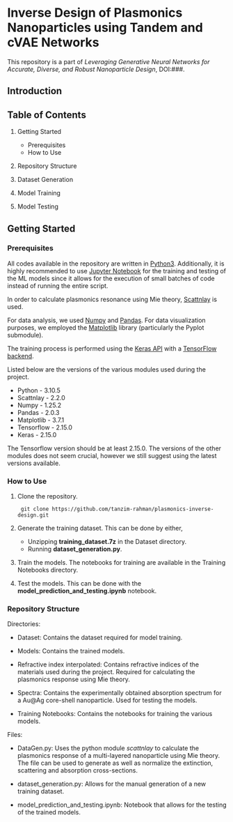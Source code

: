 # Inverse Design of Plasmonics Nanoparticles using Tandem and cVAE Networks

This repository is a part of *Leveraging Generative Neural Networks for Accurate, Diverse, and Robust Nanoparticle Design*, DOI:###.

## Introduction

## Table of Contents

1. Getting Started

    - Prerequisites
    - How to Use

2. Repository Structure

3. Dataset Generation

4. Model Training

5. Model Testing

## Getting Started

### Prerequisites

All codes available in the repository are written in [Python3](https://www.python.org/). Additionally, it is highly recommended to use [Jupyter Notebook](https://jupyter.org/) for the training and testing of the ML models since it allows for the execution of small batches of code instead of running the entire script.

In order to calculate plasmonics resonance using Mie theory, [Scattnlay](https://github.com/ovidiopr/scattnlay) is used.

For data analysis, we used [Numpy](https://numpy.org/) and [Pandas](https://pandas.pydata.org/). For data visualization purposes, we employed the [Matplotlib](https://matplotlib.org/) library (particularly the Pyplot submodule).

The training process is performed using the [Keras API](https://keras.io/) with a [TensorFlow backend](https://www.tensorflow.org/).

Listed below are the versions of the various modules used during the project.

- Python - 3.10.5
- Scattnlay - 2.2.0
- Numpy - 1.25.2
- Pandas - 2.0.3
- Matplotlib - 3.7.1
- Tensorflow - 2.15.0
- Keras - 2.15.0

The Tensorflow version should be at least 2.15.0. The versions of the other modules does not seem crucial, however we still suggest using the latest versions available.

### How to Use

1. Clone the repository.

        git clone https://github.com/tanzim-rahman/plasmonics-inverse-design.git

2. Generate the training dataset. This can be done by either,

    - Unzipping **training_dataset.7z** in the Dataset directory.
    - Running **dataset_generation.py**.

3. Train the models. The notebooks for training are available in the Training Notebooks directory.

4. Test the models. This can be done with the **model_prediction_and_testing.ipynb** notebook.

### Repository Structure

Directories:

- Dataset: Contains the dataset required for model training.

- Models: Contains the trained models.

- Refractive index interpolated: Contains refractive indices of the materials used during the project. Required for calculating the plasmonics response using Mie theory.

- Spectra: Contains the experimentally obtained absorption spectrum for a Au@Ag core-shell nanoparticle. Used for testing the models.

- Training Notebooks: Contains the notebooks for training the various models.

Files:

- DataGen.py: Uses the python module *scattnlay* to calculate the plasmonics response of a multi-layered nanoparticle using Mie theory. The file can be used to generate as well as normalize the extinction, scattering and absorption cross-sections.

- dataset_generation.py: Allows for the manual generation of a new training dataset.

- model_prediction_and_testing.ipynb: Notebook that allows for the testing of the trained models.
